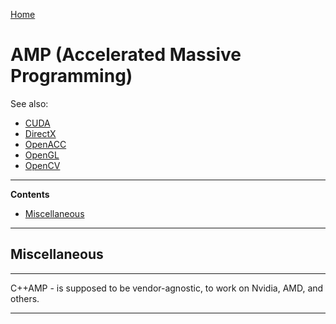 [Home](Readme.md)
# AMP (Accelerated Massive Programming)

See also:

- [CUDA](CUDA.md)
- [DirectX](DirectX.md)
- [OpenACC](OpenACC.md)
- [OpenGL](OpenGL.md)
- [OpenCV](OpenCV.md)

---

**Contents**

- [Miscellaneous](AMP.md#miscellaneous)

---

## Miscellaneous

---

C++AMP - is supposed to be vendor-agnostic, to work on Nvidia, AMD, and others. 

---